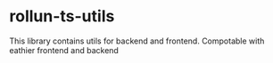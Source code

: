 # rollun-ts-utils

This library contains utils for backend and frontend.
Compotable with eathier frontend and backend


